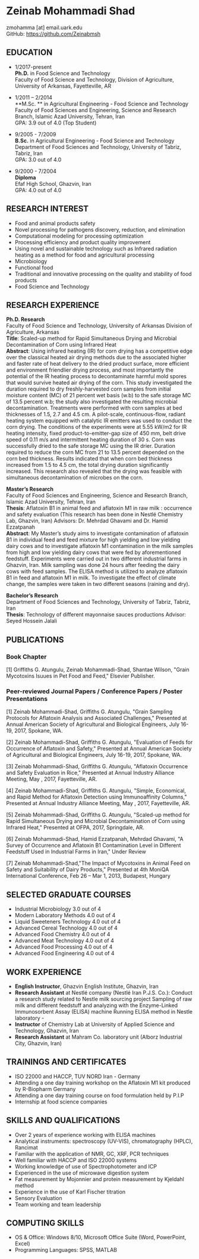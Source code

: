 # Zeinab Mohammadi Shad
zmohamma [at] email.uark.edu  
GitHub: https://github.com/Zeinabmsh  

## EDUCATION

- 1/2017-present     
**Ph.D.** in Food Science and Technology  
Faculty of Food Science and Technology, Division of Agriculture, University of Arkansas, Fayetteville, AR

- 1/2011 – 2/2014                                  
**M.Sc. ** in Agricultural Engineering - Food Science and Technology  
Faculty of Food Sciences and Engineering, Science and Research Branch, Islamic Azad University, Tehran, Iran   
GPA: 3.9 out of 4.0 (Top Student)

- 9/2005 - 7/2009         
**B.Sc.** in Agricultural Engineering - Food Science and Technology  
Department of Food Sciences and Technology, University of Tabriz, Tabriz, Iran   
GPA: 3.0 out of 4.0

- 9/2000 - 7/2004	  
**Diploma**       
Efaf High School, Ghazvin, Iran  
GPA: 4.0 out of 4.0

## RESEARCH INTEREST

- Food and animal products safety   
- Novel processing for pathogens discovery, reduction, and elimination  
- Computational modeling for processing optimization  
- Processing efficiency and product quality improvement  
- Using novel and sustainable technology such as Infrared radiation heating as a method for food and agricultural processing  
- Microbiology   
- Functional food   
- Traditional and innovative processing on the quality and stability of food products     
- Food Science and Technology

##  RESEARCH EXPERIENCE

**Ph.D. Research**  
Faculty of Food Science and Technology, University of Arkansas Division of Agriculture, Arkansas  
**Title**: Scaled-up method for Rapid Simultaneous Drying and Microbial Decontamination of Corn using Infrared Heat  
**Abstract**: Using infrared heating (IR) for corn drying has a competitive edge over the classical heated air drying methods due to the associated higher and faster rate of heat delivery to the dried product surface, more efficient and environment friendlier drying process, and most importantly the potential of the IR heating process to decontaminate harmful mold spores that would survive heated air drying of the corn. This study investigated the duration required to dry freshly-harvested corn samples from initial moisture content (MC) of 21 percent wet basis (w.b) to the safe storage MC of 13.5 percent w.b; the study also investigated the resulting microbial decontamination. Treatments were performed with corn samples at bed thicknesses of 1.5, 2.7 and 4.5 cm. A pilot-scale, continuous-flow, radiant heating system equipped with catalytic IR emitters was used to conduct the corn drying. The conditions of the experiments were at 5.55 kW/m2 for IR heating intensity, fixed product-to-emitter-gap size of 450 mm, belt drive speed of 0.11 m/s and intermittent heating duration of 30 s. Corn was successfully dried to the safe storage MC using the IR drier. Duration required to reduce the corn MC from 21 to 13.5 percent depended on the corn bed thickness. Results indicated that when corn bed thickness increased from 1.5 to 4.5 cm, the total drying duration significantly increased. This research also revealed that the drying was feasible with simultaneous decontamination of microbes on the corn.

**Master’s Research**  
Faculty of Food Sciences and Engineering, Science and Research Branch, Islamic Azad University, Tehran, Iran  
**Thesis**: Aflatoxin B1 in animal feed and aflatoxin M1 in raw milk : occurrence and safety evaluation (This research has been done in Nestlé Chemistry Lab, Ghazvin, Iran)
Advisors: Dr. Mehrdad Ghavami and Dr. Hamid Ezzatpanah  
**Abstract**: My Master’s study aims to investigate contamination of aflatoxin B1 in individual feed and feed mixture for high yielding and low yielding dairy cows and to investigate aflatoxin M1 contamination in the milk samples from high and low yielding dairy cows that were fed by aforementioned feedstuff. Experiments were carried out in two different industrial farms in Ghazvin, Iran. Milk sampling was done 24 hours after feeding the dairy cows with feed samples. The ELISA method is utilized to analyze aflatoxin B1 in feed and aflatoxin M1 in milk. To investigate the effect of climate change, the samples were taken in two different seasons (raining and dry).

**Bachelor’s Research**  
Department of Food Sciences and Technology, University of Tabriz, Tabriz, Iran  
**Thesis**: Technology of different mayonnaise sauces productions
Advisor: Seyed Hossein Jalali

## PUBLICATIONS

### Book Chapter

[1] Griffiths G. Atungulu, Zeinab Mohammadi-Shad, Shantae Wilson, "Grain Mycotoxins Isuues in Pet Food and Feed," Elsevier Publisher.

### Peer-reviewed Journal Papers / Conference Papers / Poster Presentations

[1] Zeinab Mohammadi-Shad, Griffiths G. Atungulu, "Grain Sampling Protocols for Aflatoxin Analysis and Associated Challenges," Presented at Annual American Society of Agricultural and Biological Engineers, July 16-19, 2017, Spokane, WA.

[2] Zeinab Mohammadi-Shad, Griffiths G. Atungulu, "Evaluation of Feeds for Occurrence of Aflatoxin and Safety," Presented at Annual American Society of Agricultural and Biological Engineers, July 16-19, 2017, Spokane, WA.

[3] Zeinab Mohammadi-Shad, Griffiths G. Atungulu, "Aflatoxin Occurrence and Safety Evaluation in Rice," Presented at Annual Industry Alliance Meeting, May , 2017, Fayetteville, AR.

[4] Zeinab Mohammadi-Shad, Griffiths G. Atungulu, "Simple, Economical, and Rapid Method for Aflatoxin Detection using Immunoaffinity Columns," Presented at Annual Industry Alliance Meeting, May , 2017, Fayetteville, AR.

[5] Zeinab Mohammadi-Shad, Griffiths G. Atungulu, "Scaled-up method for Rapid Simultaneous Drying and Microbial Decontamination of  Corn using  Infrared Heat," Presented at OFPA, 2017, Springdale, AR.

[6] Zeinab Mohammadi-Shad, Hamid Ezzatpanah, Mehrdad Ghavami, "A Survey of Occurrence and Aflatoxin B1 Contamination Level in Different Feedstuff Used in Industrial Farms in Iran," Under Review

[7] Zeinab Mohammadi-Shad,"The Impact of Mycotoxins in Animal Feed on Safety and Suitability of Dairy Products," Presented at 4th MoniQA International Conference, Feb 26 – Mar 1, 2013, Budapest, Hungary


## SELECTED GRADUATE COURSES  
- Industrial Microbiology	3.0 out of 4  
- Modern Laboratory Methods 4.0 out of 4  
- Liquid Sweeteners Technology 4.0 out of 4  
- Advanced Cereal Technology 4.0 out of 4  
- Advanced Food Chemistry	4.0 out of 4  
- Advanced Meat Technology 4.0 out of 4  
- Advanced Food Processing 4.0 out of 4  
- Advanced Food Engineering 4.0 out of 4  


## WORK EXPERIENCE
- **English Instructor**, Ghazvin English Institute, Ghazvin, Iran
- **Research Assistant** at Nestlé company (Nestlé Iran P.J.S. Co.):
Conduct a research study related to Nestle milk sourcing project
Sampling of raw milk and different feedstuff and analyzing with the Enzyme-Linked Immunosorbent Assay (ELISA) machine
Running ELISA method in Nestle laboratory -
- **Instructor** of Chemistry Lab at University of Applied Science and Technology, Ghazvin, Iran
- **Research Assistant** at Mahram Co. laboratory unit (Alborz Industrial City, Ghazvin, Iran)


## TRAININGS AND CERTIFICATES  
- ISO 22000 and HACCP, TUV NORD Iran - Germany  
- Attending a one day training workshop on the Aflatoxin M1 kit produced by R-Biopharm Germany  
- Attending a one day training course on food formulation held by P.I.P   
- Internship at food science companies

## SKILLS AND QUALIFICATIONS  
- Over 2 years of experience working with ELISA machines  
- Analytical instruments: spectroscopy (UV-VIS), chromatography (HPLC), Rancimat  
- Familiar with the application of NMR, GC, XRF, PCR techniques   
- Well familiar with HACCP and ISO 22000 systems  
- Working knowledge of use of Spectrophotometer and ICP  
- Experienced in the use of microwave digestion system  
- Fat measurement by Mojonnier and protein measurement by Kjeldahl method  
- Experience in the use of Karl Fischer titration  
- Sensory Evaluation   
- Team working and team leadership

## COMPUTING SKILLS  
- OS & Office: Windows 8/10, Microsoft Office Suite (Word, PowerPoint, Excel)  
- Programming Languages:	SPSS, MATLAB
